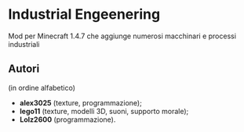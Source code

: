 # Industrial Engeenering

Mod per Minecraft 1.4.7 che aggiunge numerosi macchinari e processi industriali

## Autori
(in ordine alfabetico)

* **alex3025** (texture, programmazione);
* **lego11** (texture, modelli 3D, suoni, supporto morale);
* **Lolz2600** (programmazione).

